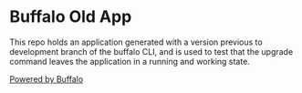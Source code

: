 # Buffalo Old App

This repo holds an application generated with a version previous to development branch of the buffalo CLI, and is used to test that the upgrade command leaves the application in a running and working state.

[Powered by Buffalo](http://gobuffalo.io)
